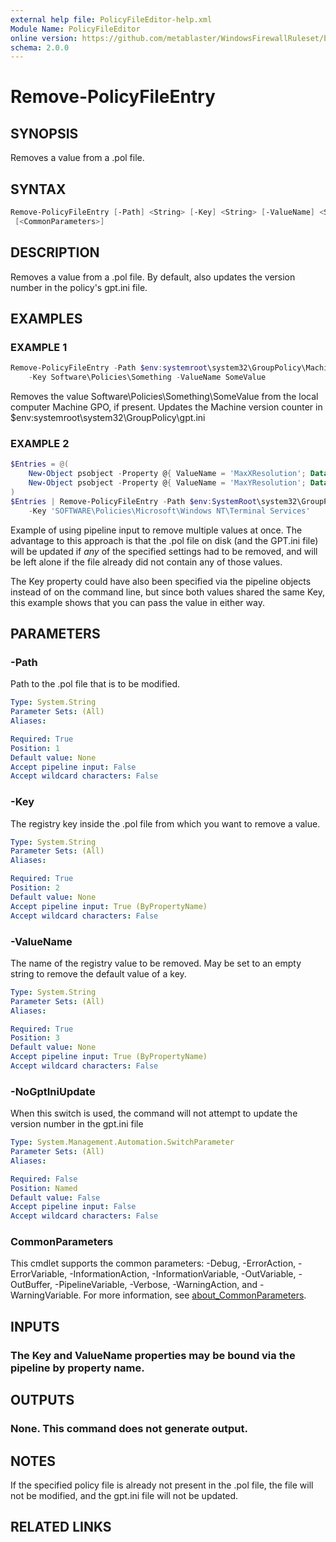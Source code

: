 ```yaml
---
external help file: PolicyFileEditor-help.xml
Module Name: PolicyFileEditor
online version: https://github.com/metablaster/WindowsFirewallRuleset/blob/master/Modules/PolicyFileEditor/Help/en-US/Remove-PolicyFileEntry.md
schema: 2.0.0
---
```


# Remove-PolicyFileEntry

## SYNOPSIS

Removes a value from a .pol file.

## SYNTAX

```powershell
Remove-PolicyFileEntry [-Path] <String> [-Key] <String> [-ValueName] <String> [-NoGptIniUpdate]
 [<CommonParameters>]
```

## DESCRIPTION

Removes a value from a .pol file.
By default, also updates the version number in the policy's gpt.ini file.

## EXAMPLES

### EXAMPLE 1

```powershell
Remove-PolicyFileEntry -Path $env:systemroot\system32\GroupPolicy\Machine\registry.pol `
    -Key Software\Policies\Something -ValueName SomeValue
```

Removes the value Software\Policies\Something\SomeValue from the local computer Machine GPO, if present.
Updates the Machine version counter in $env:systemroot\system32\GroupPolicy\gpt.ini

### EXAMPLE 2

```powershell
$Entries = @(
    New-Object psobject -Property @{ ValueName = 'MaxXResolution'; Data = 1680 }
    New-Object psobject -Property @{ ValueName = 'MaxYResolution'; Data = 1050 }
)
$Entries | Remove-PolicyFileEntry -Path $env:SystemRoot\system32\GroupPolicy\Machine\registry.pol `
    -Key 'SOFTWARE\Policies\Microsoft\Windows NT\Terminal Services'
```

Example of using pipeline input to remove multiple values at once.
The advantage to this approach is that the .pol file on disk (and the GPT.ini file) will be updated
if _any_ of the specified settings had to be removed, and will be left alone if the file already
did not contain any of those values.

The Key property could have also been specified via the pipeline objects instead of on the command line,
but since both values shared the same Key, this example shows that you can pass the value in either way.

## PARAMETERS

### -Path

Path to the .pol file that is to be modified.

```yaml
Type: System.String
Parameter Sets: (All)
Aliases:

Required: True
Position: 1
Default value: None
Accept pipeline input: False
Accept wildcard characters: False
```

### -Key

The registry key inside the .pol file from which you want to remove a value.

```yaml
Type: System.String
Parameter Sets: (All)
Aliases:

Required: True
Position: 2
Default value: None
Accept pipeline input: True (ByPropertyName)
Accept wildcard characters: False
```

### -ValueName

The name of the registry value to be removed.
May be set to an empty string to remove the default value of a key.

```yaml
Type: System.String
Parameter Sets: (All)
Aliases:

Required: True
Position: 3
Default value: None
Accept pipeline input: True (ByPropertyName)
Accept wildcard characters: False
```

### -NoGptIniUpdate

When this switch is used, the command will not attempt to update the version number in the gpt.ini file

```yaml
Type: System.Management.Automation.SwitchParameter
Parameter Sets: (All)
Aliases:

Required: False
Position: Named
Default value: False
Accept pipeline input: False
Accept wildcard characters: False
```

### CommonParameters

This cmdlet supports the common parameters: -Debug, -ErrorAction, -ErrorVariable, -InformationAction, -InformationVariable, -OutVariable, -OutBuffer, -PipelineVariable, -Verbose, -WarningAction, and -WarningVariable. For more information, see [about_CommonParameters](http://go.microsoft.com/fwlink/?LinkID=113216).

## INPUTS

### The Key and ValueName properties may be bound via the pipeline by property name.

## OUTPUTS

### None. This command does not generate output.

## NOTES

If the specified policy file is already not present in the .pol file,
the file will not be modified, and the gpt.ini file will not be updated.

## RELATED LINKS

